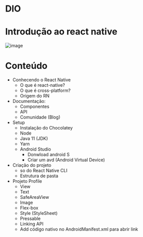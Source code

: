 # DIO
# Introdução ao react native
![image](https://user-images.githubusercontent.com/23039598/175118089-278ab822-1717-48e1-8909-d3da2f347079.png)

# Conteúdo
- Conhecendo o React Native 
   - O que é react-native?
   - O que é cross-platform?
   - Origem do RN
- Documentação:
    - Componentes
    - API
    - Comunidade (Blog)
- Setup
    - Instalação do Chocolatey
    - Node
    - Java 11 (JDK)
    - Yarn
    - Android Studio
      - Donwload android S
      - Criar um avd (Android Virtual Device)
- Criação do projeto
    - so do React Native CLI
    - Estrutura de pasta
- Projeto Profile
    - View
    - Text
    - SafeAreaView
    - Image
    - Flex-box
    - Style (StyleSheet)
    - Pressable
    - Linking API
    - Add código nativo no AndroidManifest.xml para abrir link


